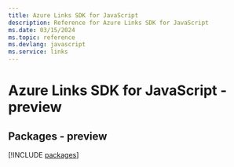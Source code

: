 ```yaml
---
title: Azure Links SDK for JavaScript
description: Reference for Azure Links SDK for JavaScript
ms.date: 03/15/2024
ms.topic: reference
ms.devlang: javascript
ms.service: links
---
```

# Azure Links SDK for JavaScript - preview
## Packages - preview
[!INCLUDE [packages](links-index.md)]